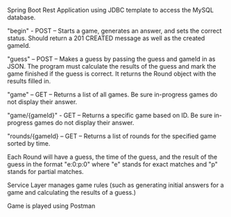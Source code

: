 Spring Boot Rest Application using JDBC template to access the MySQL database. 

"begin" - POST – Starts a game, generates an answer, and sets the correct status. Should return a 201 CREATED message as well as the created gameId.

"guess" – POST – Makes a guess by passing the guess and gameId in as JSON. The program must calculate the results of the guess and mark the game finished if the guess is correct. It returns the Round object with the results filled in.

"game" – GET – Returns a list of all games. Be sure in-progress games do not display their answer.

"game/{gameId}" - GET – Returns a specific game based on ID. Be sure in-progress games do not display their answer.

"rounds/{gameId} – GET – Returns a list of rounds for the specified game sorted by time.

Each Round will have a guess, the time of the guess, and the result of the guess in the format "e:0:p:0" where "e" stands for exact matches and "p" stands for partial matches.

Service Layer manages game rules (such as generating initial answers for a game and calculating the results of a guess.)

Game is played using Postman
